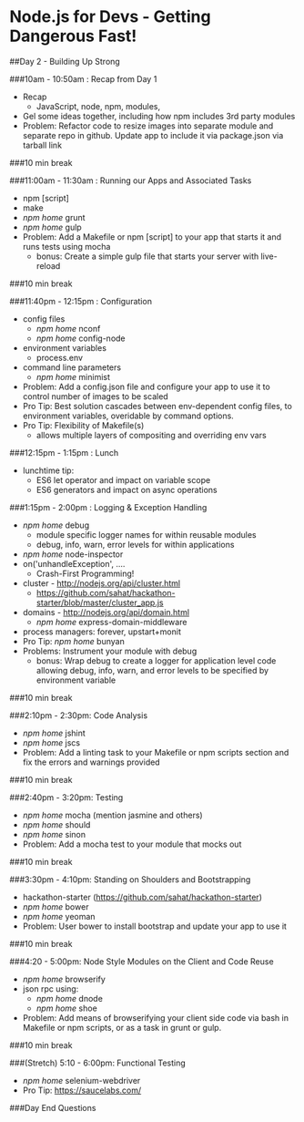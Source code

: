 Node.js for Devs - Getting Dangerous Fast!
==========================================

##Day 2 - Building Up Strong

###10am - 10:50am : Recap from Day 1
- Recap
  - JavaScript, node, npm, modules, 
- Gel some ideas together, including how npm includes 3rd party modules
- Problem: Refactor code to resize images into separate module and separate repo in github. Update app to include it via package.json via tarball link

###10 min break 

###11:00am - 11:30am : Running our Apps and Associated Tasks
- npm [script]
- make
- _npm home_ grunt
- _npm home_ gulp
- Problem: Add a Makefile or npm [script] to your app that starts it and runs tests using mocha
  - bonus: Create a simple gulp file that starts your server with live-reload

###10 min break

###11:40pm - 12:15pm : Configuration
- config files
  - _npm home_ nconf
  - _npm home_ config-node
- environment variables
  - process.env
- command line parameters
  - _npm home_ minimist
- Problem: Add a config.json file and configure your app to use it to control number of images to be scaled
- Pro Tip: Best solution cascades between env-dependent config files, to environment variables, overidable by command options.  
- Pro Tip: Flexibility of Makefile(s)
  - allows multiple layers of compositing and overriding env vars

###12:15pm - 1:15pm : Lunch 
- lunchtime tip:
  - ES6 let operator and impact on variable scope
  - ES6 generators and impact on async operations

###1:15pm - 2:00pm : Logging & Exception Handling
- _npm home_ debug
  - module specific logger names for within reusable modules
  - debug, info, warn, error levels for within applications
- _npm home_ node-inspector
- on('unhandleException', ....
  - Crash-First Programming!
- cluster - http://nodejs.org/api/cluster.html
  - https://github.com/sahat/hackathon-starter/blob/master/cluster_app.js
- domains - http://nodejs.org/api/domain.html
  - _npm home_ express-domain-middleware
- process managers: forever, upstart+monit
- Pro Tip: _npm home_ bunyan
- Problems: Instrument your module with debug
  - bonus: Wrap debug to create a logger for application level code allowing debug, info, warn, and error levels to be specified by environment variable

###10 min break

###2:10pm - 2:30pm: Code Analysis
- _npm home_ jshint
- _npm home_ jscs
- Problem: Add a linting task to your Makefile or npm scripts section and fix the errors and warnings provided

###10 min break

###2:40pm - 3:20pm: Testing
- _npm home_ mocha (mention jasmine and others)
- _npm home_ should
- _npm home_ sinon
- Problem: Add a mocha test to your module that mocks out 

###10 min break

###3:30pm - 4:10pm: Standing on Shoulders and Bootstrapping
- hackathon-starter (https://github.com/sahat/hackathon-starter)
- _npm home_ bower
- _npm home_ yeoman
- Problem: User bower to install bootstrap and update your app to use it

###10 min break

###4:20 - 5:00pm: Node Style Modules on the Client and Code Reuse
- _npm home_ browserify
- json rpc using: 
  - _npm home_ dnode
  - _npm home_ shoe
- Problem: Add means of browserifying your client side code via bash in Makefile or npm scripts, or as a task in grunt or gulp. 

###10 min break

###(Stretch) 5:10 - 6:00pm: Functional Testing
- _npm home_ selenium-webdriver
- Pro Tip: https://saucelabs.com/


###Day End Questions
